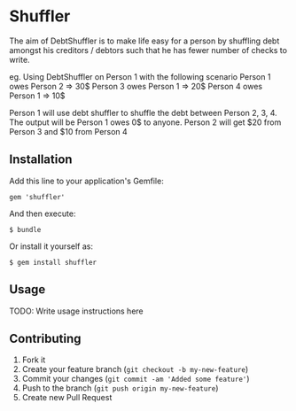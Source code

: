 # Shuffler

The aim of DebtShuffler is to make life easy for a person by shuffling debt
amongst his creditors / debtors such that he has fewer number of checks to write.

eg. Using DebtShuffler on Person 1 with the following scenario
Person 1 owes Person 2 => 30$
Person 3 owes Person 1 => 20$
Person 4 owes Person 1 => 10$

Person 1 will use debt shuffler to shuffle the debt between Person 2, 3, 4.
The output will be
Person 1 owes 0$ to anyone.
Person 2 will get $20 from Person 3 and $10 from Person 4


## Installation

Add this line to your application's Gemfile:

    gem 'shuffler'

And then execute:

    $ bundle

Or install it yourself as:

    $ gem install shuffler

## Usage

TODO: Write usage instructions here

## Contributing

1. Fork it
2. Create your feature branch (`git checkout -b my-new-feature`)
3. Commit your changes (`git commit -am 'Added some feature'`)
4. Push to the branch (`git push origin my-new-feature`)
5. Create new Pull Request